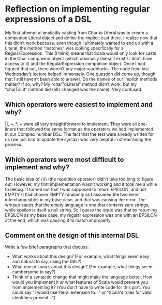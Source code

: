 # Reflection on implementing regular expressions of a DSL

My first attempt at implicitly casting from Char to Literal was to create a companion Literal object and define the implicit cast there.  I realize now that this didn’t work because, even though I ultimately wanted to end up with a Literal, the method “matches” was looking specifically for a RegularExpression.  This (I think) means that Scala would only look for casts in the Char companion object (which obviously doesn’t exist / I don’t have access to it) and the RegularExpression companion object.
Once I had figured that out, there weren’t any major roadblocks.  The code from last Wednesday’s lecture helped immensely.  One question did come up, though, that I still haven’t been able to answer.  Do the names of our implicit methods matter?  If so, why?  My “charToLiteral” method didn’t work, but my “charToLit” method did (all I changed was the name).  Very confused.

## Which operators were easiest to implement and why?

||, ~, *, + were all very straightforward to implement.  They were all one-liners that followed the same format as the operators we had implemented in our Complex number DSL.  The fact that the test were already written for us (we just had to update the syntax) was very helpful in streamlining the process.

## Which operators were most difficult to implement and why?

The basic idea of {n} (the repetition operator) didn’t take too long to figure out.  However, my first implementation wasn’t working and it took me a while to debug.  It turned out that I was supposed to return EPSILON, and not EMPTY (I had chosen EMPTY randomly as I assumed the two were interchangeable) in my base case, and that was causing the error.
The writeup states that the empty language is one that contains zero strings, while epsilon is itself a null string.  So I guess the issue was that by returning EPSILON as my base case, my regular expression was one with an EPSILON at the end, which was causing it to match improperly.

## Comment on the design of this internal DSL

Write a few brief paragraphs that discuss:
   + What works about this design? (For example, what things seem easy and
   natural to say, using the DSL?)
   + What doesn't work about this design? (For example, what things seem
   cumbersome to say?)
   + Think of a syntactic change that might make the language better. How would
   you implement it _or_ what features of Scala would prevent you from
   implementing it? (You don't have to write code for this part. You could say
   "I would use literal extension to..." or "Scala's rules for valid
   identifiers prevent...")